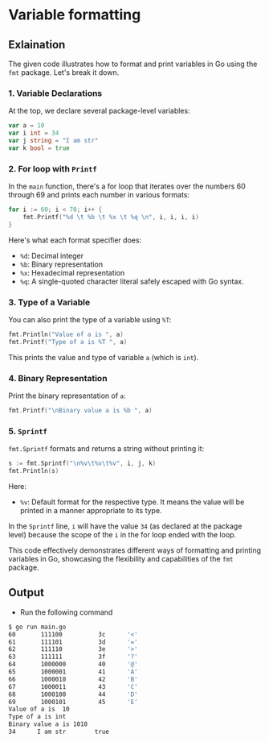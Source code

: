 # Variable formatting

## Exlaination

The given code illustrates how to format and print variables in Go using the `fmt` package. Let's break it down.

### 1. Variable Declarations

At the top, we declare several package-level variables:

```go
var a = 10
var i int = 34
var j string = "I am str"
var k bool = true
```

### 2. For loop with `Printf`

In the `main` function, there's a for loop that iterates over the numbers 60 through 69 and prints each number in various formats:

```go
for i := 60; i < 70; i++ {
    fmt.Printf("%d \t %b \t %x \t %q \n", i, i, i, i)
}
```

Here's what each format specifier does:

- `%d`: Decimal integer
- `%b`: Binary representation
- `%x`: Hexadecimal representation
- `%q`: A single-quoted character literal safely escaped with Go syntax.

### 3. Type of a Variable

You can also print the type of a variable using `%T`:

```go
fmt.Println("Value of a is ", a)
fmt.Printf("Type of a is %T ", a)
```

This prints the value and type of variable `a` (which is `int`).

### 4. Binary Representation

Print the binary representation of `a`:

```go
fmt.Printf("\nBinary value a is %b ", a)
```

### 5. `Sprintf`

`fmt.Sprintf` formats and returns a string without printing it:

```go
s := fmt.Sprintf("\n%v\t%v\t%v", i, j, k)
fmt.Println(s)
```

Here:

- `%v`: Default format for the respective type. It means the value will be printed in a manner appropriate to its type.

In the `Sprintf` line, `i` will have the value `34` (as declared at the package level) because the scope of the `i` in the for loop ended with the loop.

This code effectively demonstrates different ways of formatting and printing variables in Go, showcasing the flexibility and capabilities of the `fmt` package.

## Output

- Run the following command

```bash
$ go run main.go
60       111100          3c      '<' 
61       111101          3d      '=' 
62       111110          3e      '>' 
63       111111          3f      '?' 
64       1000000         40      '@' 
65       1000001         41      'A' 
66       1000010         42      'B' 
67       1000011         43      'C' 
68       1000100         44      'D' 
69       1000101         45      'E' 
Value of a is  10
Type of a is int 
Binary value a is 1010 
34      I am str        true 
```
